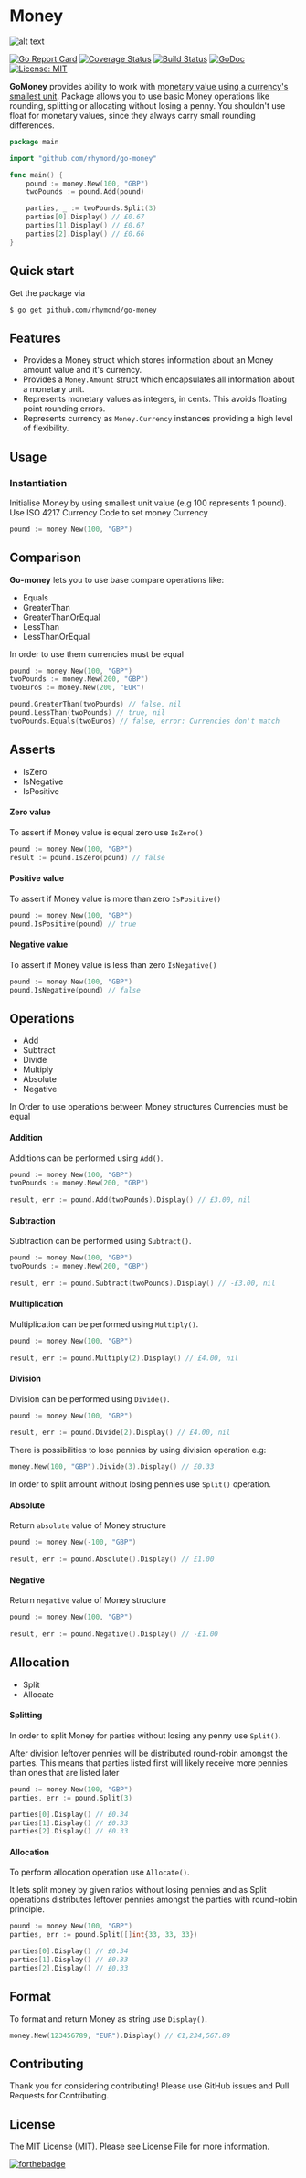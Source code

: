 # Money

![alt text](http://i.imgur.com/c3XmCC6.jpg "Money")

[![Go Report Card](https://goreportcard.com/badge/github.com/rhymond/go-money)](https://goreportcard.com/report/github.com/rhymond/go-money)
[![Coverage Status](https://coveralls.io/repos/github/Rhymond/go-money/badge.svg?branch=master)](https://coveralls.io/github/Rhymond/go-money?branch=master)
[![Build Status](https://travis-ci.org/Rhymond/go-money.svg?branch=master)](https://travis-ci.org/Rhymond/go-money)
[![GoDoc](https://godoc.org/github.com/Rhymond/go-money?status.svg)](https://godoc.org/github.com/Rhymond/go-money)
[![License: MIT](https://img.shields.io/badge/License-MIT-yellow.svg)](https://opensource.org/licenses/MIT)

**GoMoney** provides ability to work with [monetary value using a currency's smallest unit](https://martinfowler.com/eaaCatalog/money.html).
Package allows you to use basic Money operations like rounding, splitting or allocating without losing a penny.
You shouldn't use float for monetary values, since they always carry small rounding differences.

```go
package main

import "github.com/rhymond/go-money"

func main() {
	pound := money.New(100, "GBP")
	twoPounds := pound.Add(pound)

	parties, _ := twoPounds.Split(3)
	parties[0].Display() // £0.67
	parties[1].Display() // £0.67
	parties[2].Display() // £0.66
}

```
Quick start
-
Get the package via

``` bash
$ go get github.com/rhymond/go-money
```

## Features
* Provides a Money struct which stores information about an Money amount value and it's currency.
* Provides a ```Money.Amount``` struct which encapsulates all information about a monetary unit.
* Represents monetary values as integers, in cents. This avoids floating point rounding errors.
* Represents currency as ```Money.Currency``` instances providing a high level of flexibility.

Usage
-
### Instantiation
Initialise Money by using smallest unit value (e.g 100 represents 1 pound). Use ISO 4217 Currency Code to set money Currency
```go
pound := money.New(100, "GBP")
```
Comparison
-
**Go-money** lets you to use base compare operations like:

* Equals
* GreaterThan
* GreaterThanOrEqual
* LessThan
* LessThanOrEqual

In order to use them currencies must be equal

```go
pound := money.New(100, "GBP")
twoPounds := money.New(200, "GBP")
twoEuros := money.New(200, "EUR")

pound.GreaterThan(twoPounds) // false, nil
pound.LessThan(twoPounds) // true, nil
twoPounds.Equals(twoEuros) // false, error: Currencies don't match
```
Asserts
-
* IsZero
* IsNegative
* IsPositive

#### Zero value

To assert if Money value is equal zero use `IsZero()`

```go
pound := money.New(100, "GBP")
result := pound.IsZero(pound) // false
```

#### Positive value

To assert if Money value is more than zero `IsPositive()`

```go
pound := money.New(100, "GBP")
pound.IsPositive(pound) // true
```

#### Negative value

To assert if Money value is less than zero `IsNegative()`

```go
pound := money.New(100, "GBP")
pound.IsNegative(pound) // false
```

Operations
-
* Add
* Subtract
* Divide
* Multiply
* Absolute
* Negative

In Order to use operations between Money structures Currencies must be equal

#### Addition

Additions can be performed using `Add()`.

```go
pound := money.New(100, "GBP")
twoPounds := money.New(200, "GBP")
 
result, err := pound.Add(twoPounds).Display() // £3.00, nil
```

#### Subtraction

Subtraction can be performed using `Subtract()`.

```go
pound := money.New(100, "GBP")
twoPounds := money.New(200, "GBP")
 
result, err := pound.Subtract(twoPounds).Display() // -£3.00, nil
```

#### Multiplication 

Multiplication can be performed using `Multiply()`.

```go
pound := money.New(100, "GBP")
 
result, err := pound.Multiply(2).Display() // £4.00, nil
```

#### Division 

Division can be performed using `Divide()`.

```go
pound := money.New(100, "GBP")
 
result, err := pound.Divide(2).Display() // £4.00, nil
```

There is possibilities to lose pennies by using division operation e.g:
```go
money.New(100, "GBP").Divide(3).Display() // £0.33
```
In order to split amount without losing pennies use `Split()` operation.


#### Absolute

Return `absolute` value of Money structure

```go
pound := money.New(-100, "GBP")
 
result, err := pound.Absolute().Display() // £1.00
```

#### Negative

Return `negative` value of Money structure

```go
pound := money.New(100, "GBP")
 
result, err := pound.Negative().Display() // -£1.00
```

Allocation
-

* Split
* Allocate

#### Splitting

In order to split Money for parties without losing any penny use `Split()`. 

After division leftover pennies will be distributed round-robin amongst the parties. This means that parties listed first will likely receive more pennies than ones that are listed later

```go
pound := money.New(100, "GBP")
parties, err := pound.Split(3)

parties[0].Display() // £0.34
parties[1].Display() // £0.33
parties[2].Display() // £0.33
```

#### Allocation

To perform allocation operation use `Allocate()`.

It lets split money by given ratios without losing pennies and as Split operations distributes leftover pennies amongst the parties with round-robin principle.

```go
pound := money.New(100, "GBP")
parties, err := pound.Split([]int{33, 33, 33})

parties[0].Display() // £0.34
parties[1].Display() // £0.33
parties[2].Display() // £0.33
```

Format
-

To format and return Money as string use `Display()`. 

```go
money.New(123456789, "EUR").Display() // €1,234,567.89
```

Contributing
-
Thank you for considering contributing! 
Please use GitHub issues and Pull Requests for Contributing.

License
-
The MIT License (MIT). Please see License File for more information.



[![forthebadge](http://forthebadge.com/images/badges/built-with-love.svg)](https://github.com/Rhymond/go-money)